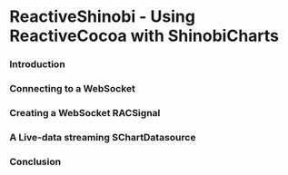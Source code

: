 # ReactiveShinobi - Using ReactiveCocoa with ShinobiCharts

### Introduction


### Connecting to a WebSocket

### Creating a WebSocket RACSignal

### A Live-data streaming SChartDatasource



### Conclusion